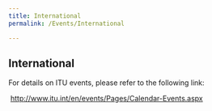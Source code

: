 ```yaml
---
title: International
permalink: /Events/International

---
```

<div class="section-content">
   <h2>International</h2>
   <p>For details on ITU events, please refer to the following link:</p>
   <p>&nbsp;<a class=" link__external" href="http://www.itu.int/en/events/Pages/Calendar-Events.aspx" target="_blank">http://www.itu.int/en/events/Pages/Calendar-Events.aspx</a></p>
</div>
